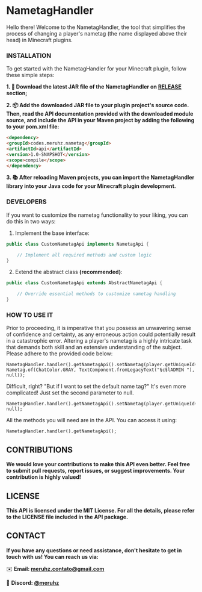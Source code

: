 # **NametagHandler**

Hello there! Welcome to the NametagHandler, the tool that simplifies the process of changing a player's nametag (the name displayed above their head) in Minecraft plugins.

### **INSTALLATION**

To get started with the NametagHandler for your Minecraft plugin, follow these simple steps:

**1. 🔗 Download the latest JAR file of the NametagHandler on [RELEASE](https://github.com/Meruhz/NametagHandler/releases) section;**

**2. 📦 Add the downloaded JAR file to your plugin project's source code. Then, read the API documentation provided with the downloaded module source, and include the API in your Maven project by adding the following to your pom.xml file:**

```html
<dependency>
<groupId>codes.meruhz.nametag</groupId>
<artifactId>api</artifactId>
<version>1.0-SNAPSHOT</version>
<scope>compile</scope>
</dependency>
```
**3. 📚 After reloading Maven projects, you can import the NametagHandler library into your Java code for your Minecraft plugin development.**

### **DEVELOPERS**

If you want to customize the nametag functionality to your liking, you can do this in two ways:

1. Implement the base interface:

```java
public class CustomNametagApi implements NametagApi {

    // Implement all required methods and custom logic
}
```
2. Extend the abstract class **(recommended)**:

```java
public class CustomNametagApi extends AbstractNametagApi {

    // Override essential methods to customize nametag handling
}
```

### **HOW TO USE IT**

Prior to proceeding, it is imperative that you possess an unwavering sense of confidence and certainty, as any erroneous action could potentially result in a catastrophic error. Altering a player's nametag is a highly intricate task that demands both skill and an extensive understanding of the subject. Please adhere to the provided code below:

```
NametagHandler.handler().getNametagApi().setNametag(player.getUniqueId(), Nametag.of(ChatColor.GRAY, TextComponent.fromLegacyText("§c§lADMIN "), null));
```

Difficult, right? "But if I want to set the default name tag?" It's even more complicated! Just set the second parameter to null.

```
NametagHandler.handler().getNametagApi().setNametag(player.getUniqueId(), null);
```

All the methods you will need are in the API. You can access it using:

```
NametagHandler.handler().getNametagApi();
```

## CONTRIBUTIONS

**We would love your contributions to make this API even better. Feel free to submit pull requests, report issues, or suggest improvements. Your contribution is highly valued!**

## LICENSE

**This API is licensed under the MIT License. For all the details, please refer to the LICENSE file included in the API package.**

## CONTACT

**If you have any questions or need assistance, don't hesitate to get in touch with us! You can reach us via:**

✉️ **Email: [meruhz.contato@gmail.com]()**

👤 **Discord: [@meruhz]()**